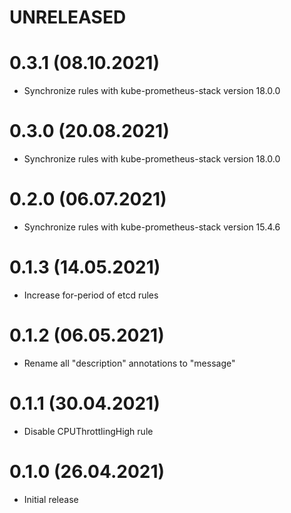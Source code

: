 # UNRELEASED

# 0.3.1 (08.10.2021)
- Synchronize rules with kube-prometheus-stack version 18.0.0

# 0.3.0 (20.08.2021)
- Synchronize rules with kube-prometheus-stack version 18.0.0

# 0.2.0 (06.07.2021)
- Synchronize rules with kube-prometheus-stack version 15.4.6

# 0.1.3 (14.05.2021)
- Increase for-period of etcd rules

# 0.1.2 (06.05.2021)
- Rename all "description" annotations to "message"

# 0.1.1 (30.04.2021)
- Disable CPUThrottlingHigh rule

# 0.1.0 (26.04.2021)
- Initial release
